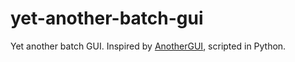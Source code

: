 # yet-another-batch-gui
Yet another batch GUI. Inspired by [AnotherGUI](https://www.stuudio.ee/anothergui/), scripted in Python.
